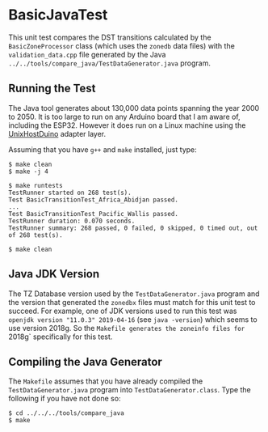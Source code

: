 # BasicJavaTest

This unit test compares the DST transitions calculated by the
`BasicZoneProcessor` class (which uses the `zonedb` data files) with the
`validation_data.cpp` file generated by the Java
`../../tools/compare_java/TestDataGenerator.java` program.

## Running the Test

The Java tool generates about 130,000 data points spanning the year 2000 to
2050. It is too large to run on any Arduino board that I am aware of, including
the ESP32. However it does run on a Linux machine using the
[UnixHostDuino](https://github.com/bxparks/UnixHostDuino) adapter layer.

Assuming that you have `g++` and `make` installed, just type:
```
$ make clean
$ make -j 4

$ make runtests
TestRunner started on 268 test(s).
Test BasicTransitionTest_Africa_Abidjan passed.
...
Test BasicTransitionTest_Pacific_Wallis passed.
TestRunner duration: 0.070 seconds.
TestRunner summary: 268 passed, 0 failed, 0 skipped, 0 timed out, out of 268 test(s).

$ make clean
```

## Java JDK Version

The TZ Database version used by the `TestDataGenerator.java` program and the
version that generated the `zonedbx` files must match for this unit test to
succeed. For example, one of JDK versions used to run this test was `openjdk
version "11.0.3" 2019-04-16` (see `java -version`) which seems to use version
2018g. So the `Makefile generates the zoneinfo files for `2018g` specifically
for this test.

## Compiling the Java Generator

The `Makefile` assumes that you have already compiled the
`TestDataGenerator.java` program into `TestDataGenerator.class`. Type the
following if you have not done so:
```
$ cd ../../../tools/compare_java
$ make
